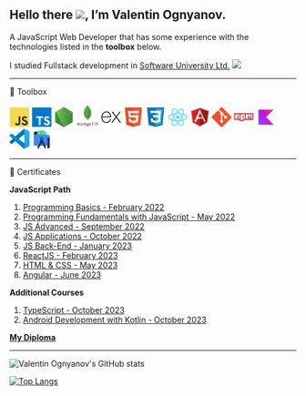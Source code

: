 Hello there <img src="http://raw.githubusercontent.com/MartinHeinz/MartinHeinz/master/wave.gif" width="30px">, I’m Valentin Ognyanov.
 ---
A JavaScript Web Developer that has some experience with the technologies listed in the **toolbox** below.

I studied Fullstack development in [Software University Ltd.](https://softuni.bg/)    <img src="https://softuni.bg/content/images/header/white-vertical-logo-university.svg" path="http://www.softuni.com/" width="30px">

---

:toolbox: Toolbox

<img src="https://raw.githubusercontent.com/devicons/devicon/55609aa5bd817ff167afce0d965585c92040787a/icons/javascript/javascript-original.svg" width="35px" alt="JavaScript"> <img src="https://raw.githubusercontent.com/devicons/devicon/55609aa5bd817ff167afce0d965585c92040787a/icons/typescript/typescript-original.svg" width="35px" alt="TypeScript"> <img src="https://raw.githubusercontent.com/devicons/devicon/55609aa5bd817ff167afce0d965585c92040787a/icons/nodejs/nodejs-original.svg" width="35px" alt="NodeJS"> <img src="https://raw.githubusercontent.com/devicons/devicon/55609aa5bd817ff167afce0d965585c92040787a/icons/mongodb/mongodb-original-wordmark.svg" width="40px" alt="MongoDB"> <img src="https://raw.githubusercontent.com/devicons/devicon/55609aa5bd817ff167afce0d965585c92040787a/icons/express/express-original.svg" width="35px" alt="Express"> <img src="https://raw.githubusercontent.com/devicons/devicon/55609aa5bd817ff167afce0d965585c92040787a/icons/html5/html5-original.svg" width="35px" alt="HTML"> <img src="https://raw.githubusercontent.com/devicons/devicon/55609aa5bd817ff167afce0d965585c92040787a/icons/css3/css3-original.svg" width="35px" alt="CSS"> <img src="https://raw.githubusercontent.com/devicons/devicon/55609aa5bd817ff167afce0d965585c92040787a/icons/react/react-original.svg" width="35px" alt="ReactJS"> <img src="https://raw.githubusercontent.com/devicons/devicon/55609aa5bd817ff167afce0d965585c92040787a/icons/angularjs/angularjs-original.svg" width="35px" alt="AngularJS"> <img src="https://raw.githubusercontent.com/devicons/devicon/55609aa5bd817ff167afce0d965585c92040787a/icons/git/git-original.svg" width="35px" alt="Git"> <img src="https://raw.githubusercontent.com/devicons/devicon/55609aa5bd817ff167afce0d965585c92040787a/icons/npm/npm-original-wordmark.svg" width="35px" alt="NPM"> <img src="https://raw.githubusercontent.com/devicons/devicon/55609aa5bd817ff167afce0d965585c92040787a/icons/kotlin/kotlin-original.svg" width="35px" alt="Kotlin"> <img src="https://raw.githubusercontent.com/devicons/devicon/55609aa5bd817ff167afce0d965585c92040787a/icons/vscode/vscode-original.svg" width="35px" alt="VIsual Studio Code"> <img src="https://raw.githubusercontent.com/devicons/devicon/55609aa5bd817ff167afce0d965585c92040787a/icons/androidstudio/androidstudio-original.svg" width="35px" alt="Android Studio">

---
:scroll: Certificates

**JavaScript Path**
1. [Programming Basics - February 2022](https://softuni.bg/certificates/details/128235/98d9c8d5)
2. [Programming Fundamentals with JavaScript - May 2022](https://softuni.bg/Certificates/Details/139108/35966bcc)
3. [JS Advanced - September 2022](https://softuni.bg/Certificates/Details/145353/ce11ad4e)
4. [JS Applications - October 2022](https://softuni.bg/certificates/details/149759/d3a690f5)
5. [JS Back-End - January 2023](https://softuni.bg/certificates/details/162721/af4c3845)
6. [ReactJS - February 2023](https://softuni.bg/certificates/details/168636/8ee97fc1)
7. [HTML & CSS - May 2023](https://softuni.bg/certificates/details/174804/d720a8f7)
8. [Angular - June 2023](https://softuni.bg/certificates/details/183014/18dbc98d)

**Additional Courses**
1. [TypeScript - October 2023](https://softuni.bg/certificates/details/193682/a407c35e)
2. [Android Development with Kotlin - October 2023](https://softuni.bg/certificates/details/194026/63689012)

[**My Diploma**](https://softuni.bg/certificates/details/199368/77e78672)

---

![Valentin Ognyanov's GitHub stats](https://github-readme-stats.vercel.app/api?username=valentinognyanov&theme=dark&show_icons=true) 

[![Top Langs](https://github-readme-stats.vercel.app/api/top-langs/?username=valentinognyanov&theme=dark)](https://github.com/anuraghazra/github-readme-stats)

<!---
valentinognyanov/valentinognyanov is a ✨ special ✨ repository because its `README.md` (this file) appears on your GitHub profile.
You can click the Preview link to take a look at your changes.
--->
